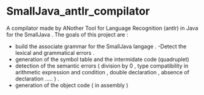 # SmallJava_antlr_compilator

A compilator made by ANother Tool for Language Recognition (antlr) in Java for the SmallJava  . 
The goals of this project are  : 

- build the associate grammar for the SmallJava langage . 
-Detect the lexical and grammatical errors . 
- generation of the symbol table and the intermidate code (quadruplet) 
- detection of the semantic errors ( division by 0 , type compatibility in arithmetic expression and condition , double declaration , 
absence  of declaration ..... ) .
- generation of the object code ( in assembly ) 
